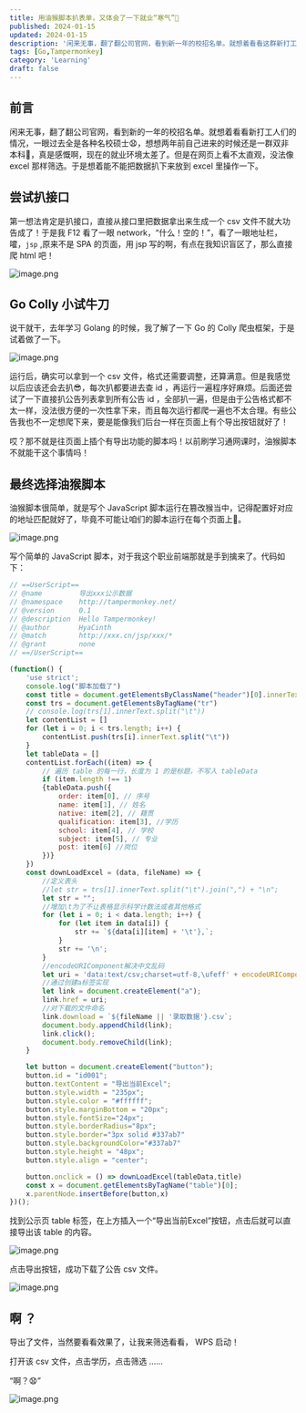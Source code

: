```yaml
---
title: 用油猴脚本扒表单，又体会了一下就业“寒气”🥶
published: 2024-01-15
updated: 2024-01-15
description: '闲来无事，翻了翻公司官网，看到新一年的校招名单。就想着看看这群新打工人们的情况，扒了一下名单，不由得被这些“未来同事”们的 background 惊到了😧'
tags: [Go,Tampermonkey]
category: 'Learning'
draft: false 
---
```


## 前言
闲来无事，翻了翻公司官网，看到新的一年的校招名单。就想着看看新打工人们的情况，一眼过去全是各种名校硕士😧，想想两年前自己进来的时候还是一群双非本科🫤，真是感慨啊，现在的就业环境太差了。但是在网页上看不太直观，没法像 excel 那样筛选。于是想着能不能把数据扒下来放到 excel 里操作一下。

## 尝试扒接口

第一想法肯定是扒接口，直接从接口里把数据拿出来生成一个 csv 文件不就大功告成了！于是我 F12 看了一眼 network，“什么！空的！”，看了一眼地址栏，嚯，`jsp` ,原来不是 SPA 的页面，用 jsp 写的啊，有点在我知识盲区了，那么直接爬 html 吧！


![image.png](https://p9-juejin.byteimg.com/tos-cn-i-k3u1fbpfcp/e6060550a06c4c6eb4e91d4b52fbad84~tplv-k3u1fbpfcp-jj-mark:0:0:0:0:q75.image#?w=1006&h=816&s=48051&e=png&b=fdfdfd)

## Go Colly 小试牛刀

说干就干，去年学习 Golang 的时候，我了解了一下  Go 的 Colly 爬虫框架，于是试着做了一下。

![image.png](https://p1-juejin.byteimg.com/tos-cn-i-k3u1fbpfcp/6e4b98e8dcf24723a1a0fe5f385e0b35~tplv-k3u1fbpfcp-jj-mark:0:0:0:0:q75.image#?w=1919&h=1079&s=197695&e=png&b=262b32)

运行后，确实可以拿到一个 csv 文件，格式还需要调整，还算满意。但是我感觉以后应该还会去扒😎，每次扒都要进去查 id ，再运行一遍程序好麻烦。后面还尝试了一下直接扒公告列表拿到所有公告 id ，全部扒一遍，但是由于公告格式都不太一样，没法很方便的一次性拿下来，而且每次运行都爬一遍也不太合理。有些公告我也不一定想爬下来，要是能像我们后台一样在页面上有个导出按钮就好了！

哎？那不就是往页面上插个有导出功能的脚本吗！以前刷学习通网课时，油猴脚本不就能干这个事情吗！

## 最终选择油猴脚本

油猴脚本很简单，就是写个 JavaScript 脚本运行在篡改猴当中，记得配置好对应的地址匹配就好了，毕竟不可能让咱们的脚本运行在每个页面上🐔。


![image.png](https://p6-juejin.byteimg.com/tos-cn-i-k3u1fbpfcp/69785fa8c6b8493ab0cacb04b3b388af~tplv-k3u1fbpfcp-jj-mark:0:0:0:0:q75.image#?w=465&h=273&s=17706&e=png&b=fbfbfb)


写个简单的 JavaScript 脚本，对于我这个职业前端那就是手到擒来了。代码如下：

```javascript
// ==UserScript==
// @name         导出xxx公示数据
// @namespace    http://tampermonkey.net/
// @version      0.1
// @description  Hello Tampermonkey!
// @author       HyaCinth
// @match        http://xxx.cn/jsp/xxx/*
// @grant        none
// ==/UserScript==

(function() {
    'use strict';
    console.log("脚本加载了")
    const title = document.getElementsByClassName("header")[0].innerText //文件标题
    const trs = document.getElementsByTagName("tr")
    // console.log(trs[1].innerText.split("\t"))
    let contentList = []
    for (let i = 0; i < trs.length; i++) {
        contentList.push(trs[i].innerText.split("\t"))
    }
    let tableData = []
    contentList.forEach((item) => {
        // 遍历 table 的每一行，长度为 1 的是标题，不写入 tableData
        if (item.length !== 1) 
        {tableData.push({
            order: item[0], // 序号
            name: item[1], // 姓名
            native: item[2], // 籍贯
            qualification: item[3], //学历
            school: item[4], // 学校
            subject: item[5], // 专业
            post: item[6] //岗位
        })}
    })
    const downLoadExcel = (data, fileName) => {
        //定义表头
        //let str = trs[1].innerText.split("\t").join(",") + "\n";
        let str = "";
        //增加\t为了不让表格显示科学计数法或者其他格式
        for (let i = 0; i < data.length; i++) {
            for (let item in data[i]) {
                str += `${data[i][item] + '\t'},`;
            }
            str += '\n';
        }
        //encodeURIComponent解决中文乱码
        let uri = 'data:text/csv;charset=utf-8,\ufeff' + encodeURIComponent(str);
        //通过创建a标签实现
        let link = document.createElement("a");
        link.href = uri;
        //对下载的文件命名
        link.download = `${fileName || '录取数据'}.csv`;
        document.body.appendChild(link);
        link.click();
        document.body.removeChild(link);
    }

    let button = document.createElement("button"); 
    button.id = "id001";
    button.textContent = "导出当前Excel";
    button.style.width = "235px";
    button.style.color = "#ffffff";
    button.style.marginBottom = "20px";
    button.style.fontSize="24px";
    button.style.borderRadius="8px";
    button.style.border="3px solid #337ab7"
    button.style.backgroundColor="#337ab7"
    button.style.height = "48px";
    button.style.align = "center";

    button.onclick = () => downLoadExcel(tableData,title)
    const x = document.getElementsByTagName("table")[0];
    x.parentNode.insertBefore(button,x)
})();
```

找到公示页 table 标签，在上方插入一个“导出当前Excel”按钮，点击后就可以直接导出该 table 的内容。


![image.png](https://p1-juejin.byteimg.com/tos-cn-i-k3u1fbpfcp/83565b8a43594a1289b78dab1950693c~tplv-k3u1fbpfcp-jj-mark:0:0:0:0:q75.image#?w=1864&h=988&s=657562&e=png&b=fefefe)

点击导出按钮，成功下载了公告 csv 文件。

![image.png](https://p1-juejin.byteimg.com/tos-cn-i-k3u1fbpfcp/778ff2cad2514f4e9ff7338a26c9b385~tplv-k3u1fbpfcp-jj-mark:0:0:0:0:q75.image#?w=541&h=411&s=21763&e=png&b=fcfcfc)


## 啊 ？

导出了文件，当然要看看效果了，让我来筛选看看， WPS 启动！

打开该 csv 文件，点击学历，点击筛选 ......

“啊？😧”


![image.png](https://p1-juejin.byteimg.com/tos-cn-i-k3u1fbpfcp/3bd2c52958164b2597ad9ef284f77f5d~tplv-k3u1fbpfcp-jj-mark:0:0:0:0:q75.image#?w=536&h=352&s=25371&e=png&b=f8f7f7)

